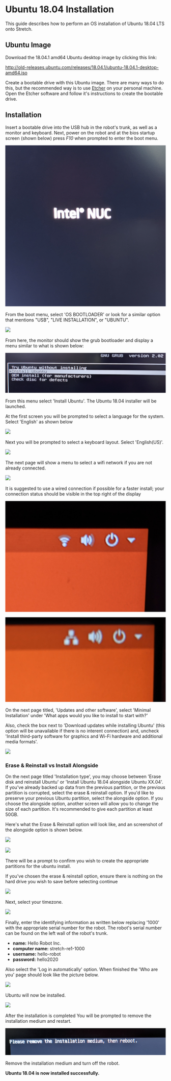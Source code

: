 # Ubuntu 18.04 Installation

This guide describes how to perform an OS installation of Ubuntu 18.04 LTS onto Stretch.

## Ubuntu Image

Download the 18.04.1 amd64 Ubuntu desktop image by clicking this link:

http://old-releases.ubuntu.com/releases/18.04.1/ubuntu-18.04.1-desktop-amd64.iso

Create a bootable drive with this Ubuntu image. There are many ways to do this, but the recommended way is to use [Etcher](https://www.balena.io/etcher/) on your personal machine. Open the Etcher software and follow it's instructions to create the bootable drive.

## Installation

Insert a bootable drive into the USB hub in the robot's trunk, as well as a monitor and keyboard. Next, power on the robot and at the bios startup screen (shown below) press *F10* when prompted to enter the boot menu.

![](./images/NUC_startup.png)

From the boot menu, select 'OS BOOTLOADER' or look for a similar option that mentions "USB", "LIVE INSTALLATION", or "UBUNTU".

![](./images/BIOS_boot.png)

From here, the monitor should show the grub bootloader and display a menu similar to what is shown below:

![](./images/grub.png)

From this menu select 'Install Ubuntu'. The Ubuntu 18.04 installer will be launched.

At the first screen you will be prompted to select a language for the system. Select 'English' as shown below

![](./images/installer_language.png)

Next you will be prompted to select a keyboard layout. Select 'English(US)'.

![](./images/installer_keyboard.png)

The next page will show a menu to select a wifi network if you are not already connected.

![](./images/installer_network.png)

It is suggested to use a wired connection if possible for a faster install; your connection status should be visible in the top right of the display

![](./images/wifi.png)

![](./images/ethernet.png)

On the next page titled, 'Updates and other software', select 'Minimal Installation' under 'What apps would you like to install to start with?'

Also, check the box next to 'Download updates while installing Ubuntu' (this option will be unavailable if there is no interent connection) and, uncheck 'Install third-party software for graphics and Wi-Fi hardware and additional media formats'.

![](./images/installer_software.png)

### Erase & Reinstall vs Install Alongside

On the next page titled 'Installation type', you may choose between 'Erase disk and reinstall Ubuntu' or 'Install Ubuntu 18.04 alongside Ubuntu XX.04'. If you've already backed up data from the previous partition, or the previous partition is corrupted, select the erase & reinstall option. If you'd like to preserve your previous Ubuntu partition, select the alongside option. If you choose the alongside option, another screen will allow you to change the size of each partition. It's recommended to give each partition at least 50GB.

Here's what the Erase & Reinstall option will look like, and an screenshot of the alongside option is shown below.

![](./images/erase_reinstall_disk.png)

![](./images/install_alongside_disk.jpg)

There will be a prompt to confirm you wish to create the appropriate partitions for the ubuntu install.

If you've chosen the erase & reinstall option, ensure there is nothing on the hard drive you wish to save before selecting continue

![](./images/installer_disk_prompt.png)

Next, select your timezone.

![](./images/installer_location.png)

Finally, enter the identifying information as written below replacing '1000' with the appropriate serial number for the robot. The robot's serial number can be found on the left wall of the robot's trunk.

 - **name:** Hello Robot Inc.
 - **computer name:** stretch-re1-1000
 - **username:** hello-robot
 - **password:** hello2020

Also select the 'Log in automatically' option. When finished the 'Who are you' page should look like the picture below.

![](./images/installer_identity.png)

Ubuntu will now be installed.

![](./images/installing.png)

After the installation is completed You will be prompted to remove the installation medium and restart.

![](./images/installer_finished.png)

Remove the installation medium and turn off the robot.

**Ubuntu 18.04 is now installed successfully.**
